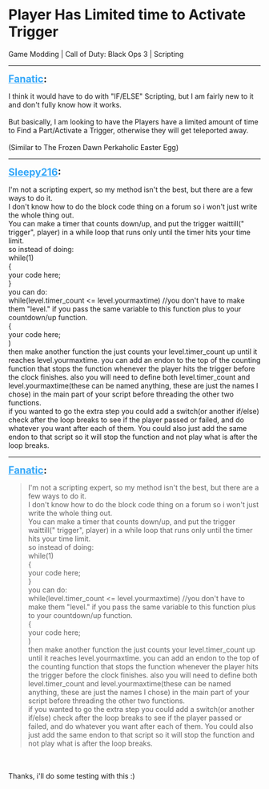 # Player Has Limited time to Activate Trigger
Game Modding | Call of Duty: Black Ops 3 | Scripting

---
<strong style="font-size: 1.4em;"><span style="text-decoration: underline;text-decoration-color: #34a7f9;"><span style="color:#34a7f9;">Fanatic</span></span>:</strong>

<p>I think it would have to do with &quot;IF/ELSE&quot; Scripting, but I am fairly new to it and don&#39;t fully know how it works.<br /><br />But basically, I am looking to have the Players have a limited amount of time to Find a Part/Activate a Trigger, otherwise they will get teleported away.<br /><br />(Similar to The Frozen Dawn Perkaholic Easter Egg)</p>

---
<strong style="font-size: 1.4em;"><span style="text-decoration: underline;text-decoration-color: #34a7f9;"><span style="color:#34a7f9;">Sleepy216</span></span>:</strong>

<p>I&#39;m not a scripting expert, so my method isn&#39;t the best, but there are a few ways to do it.<br />I don&#39;t know how to do the block code thing on a forum so i won&#39;t just write the whole thing out. <br />You can make a timer that counts down/up, and put the trigger waittill(&quot; trigger&quot;, player) in a while loop that runs only until the timer hits your time limit. <br />so instead of doing:<br />while(1)<br />{<br />your code here;<br />}<br />you can do:<br />while(level.timer_count &lt;= level.yourmaxtime) //you don&#39;t have to make them &quot;level.&quot; if you pass the same variable to this function plus to your countdown/up function.<br />{<br />your code here;<br />)<br />then make another function the just counts your level.timer_count up until it reaches level.yourmaxtime. you can add an endon to the top of the counting function that stops the function whenever the player hits the trigger before the clock finishes. also you will need to define both level.timer_count and level.yourmaxtime(these can be named anything, these are just the names I chose) in the main part of your script before threading the other two functions.<br />if you wanted to go the extra step you could add a switch(or another if/else) check after the loop breaks to see if the player passed or failed, and do whatever you want after each of them. You could also just add the same endon to that script so it will stop the function and not play what is after the loop breaks.</p>

---
<strong style="font-size: 1.4em;"><span style="text-decoration: underline;text-decoration-color: #34a7f9;"><span style="color:#34a7f9;">Fanatic</span></span>:</strong>

<p><blockquote>I&#39;m not a scripting expert, so my method isn&#39;t the best, but there are a few ways to do it.<br />I don&#39;t know how to do the block code thing on a forum so i won&#39;t just write the whole thing out.<br />You can make a timer that counts down/up, and put the trigger waittill(&quot; trigger&quot;, player) in a while loop that runs only until the timer hits your time limit.<br />so instead of doing:<br />while(1)<br />{<br />your code here;<br />}<br />you can do:<br />while(level.timer_count &lt;= level.yourmaxtime) //you don&#39;t have to make them &quot;level.&quot; if you pass the same variable to this function plus to your countdown/up function.<br />{<br />your code here;<br />)<br />then make another function the just counts your level.timer_count up until it reaches level.yourmaxtime. you can add an endon to the top of the counting function that stops the function whenever the player hits the trigger before the clock finishes. also you will need to define both level.timer_count and level.yourmaxtime(these can be named anything, these are just the names I chose) in the main part of your script before threading the other two functions.<br />if you wanted to go the extra step you could add a switch(or another if/else) check after the loop breaks to see if the player passed or failed, and do whatever you want after each of them. You could also just add the same endon to that script so it will stop the function and not play what is after the loop breaks.<br /></blockquote><br /><br />Thanks, i&#39;ll do some testing with this :)</p>
